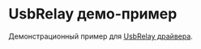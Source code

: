 # UsbRelay демо-пример

Демонстрационный пример для [UsbRelay драйвера](https://github.com/hkarel/UsbRelay).
